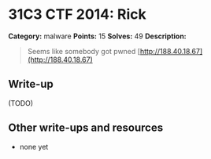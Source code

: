 # 31C3 CTF 2014: Rick

**Category:** malware
**Points:** 15
**Solves:** 49
**Description:**


> Seems like somebody got pwned [http://188.40.18.67](http://188.40.18.67)

## Write-up

(TODO)

## Other write-ups and resources

* none yet
